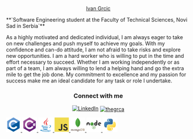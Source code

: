 <p align="center">
  <a href="https://github.com/TheGrca">
    Ivan Grcic</a>
</p>
**`Software Engineering student at the Faculty of Technical Sciences, Novi Sad in Serbia`**

As a highly motivated and dedicated individual, I am always eager to take on new challenges and push myself to achieve my goals. With my confidence and can-do attitude, I am not afraid to take risks and explore new opportunities. I am a hard worker who is willing to put in the time and effort necessary to succeed. Whether I am working independently or as part of a team, I am always willing to lend a helping hand and go the extra mile to get the job done. My commitment to excellence and my passion for success make me an ideal candidate for any task or role I undertake.

<!-- Social icons section -->
<h3 align="center">Connect with me</h3>
<p align="center">
  <a href="https://www.linkedin.com/in/thegrca/"><img width="32px" alt="LinkedIn" title="LinkedIn" src="https://i.imgur.com/yRpa1dQ.png"/></a>
  <a href="https://www.instagram.com/thegrca/" target="blank"><img align="center" src="https://raw.githubusercontent.com/rahuldkjain/github-profile-readme-  generator/master/src/images/icons/Social/instagram.svg" alt="thegrca" height="30" width="40" /></a>
</p>

<p align="left"> <a href="https://www.cprogramming.com/" target="_blank" rel="noreferrer"> <img src="https://raw.githubusercontent.com/devicons/devicon/master/icons/c/c-original.svg" alt="c" width="40" height="40"/> </a> <a href="https://www.w3schools.com/cs/" target="_blank" rel="noreferrer"> 
<img src="https://raw.githubusercontent.com/devicons/devicon/master/icons/csharp/csharp-original.svg" alt="csharp" width="40" height="40"/> </a> <a href="https://www.w3schools.com/css/" target="_blank" rel="noreferrer">
<a href="https://www.java.com" target="_blank" rel="noreferrer"> <img src="https://raw.githubusercontent.com/devicons/devicon/master/icons/java/java-original.svg" alt="java" width="40" height="40"/> </a> 
<a href="https://developer.mozilla.org/en-US/docs/Web/JavaScript" target="_blank" rel="noreferrer"> <img src="https://raw.githubusercontent.com/devicons/devicon/master/icons/javascript/javascript-original.svg" alt="javascript" width="40" height="40"/> </a> <a href="https://www.mathworks.com/" target="_blank" rel="noreferrer"> </a> 
<a href="https://www.mongodb.com/" target="_blank" rel="noreferrer"> <img src="https://raw.githubusercontent.com/devicons/devicon/master/icons/mongodb/mongodb-original-wordmark.svg" alt="mongodb" width="40" height="40"/> </a>
<a href="https://nodejs.org" target="_blank" rel="noreferrer"> <img src="https://raw.githubusercontent.com/devicons/devicon/master/icons/nodejs/nodejs-original-wordmark.svg" alt="nodejs" width="40" height="40"/> </a>
<a href="https://www.python.org" target="_blank" rel="noreferrer"> <img src="https://raw.githubusercontent.com/devicons/devicon/master/icons/python/python-original.svg" alt="python" width="40" height="40"/> </a> </p>
